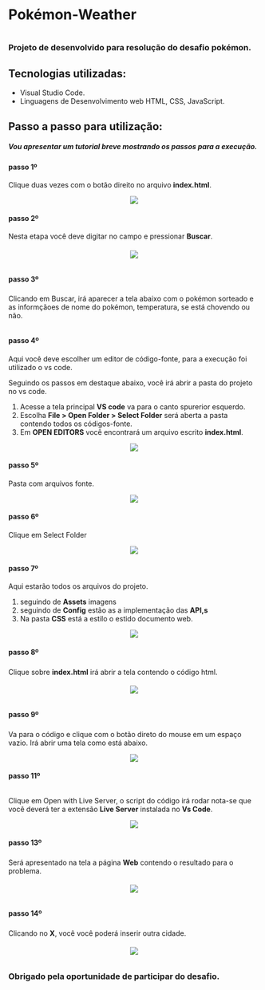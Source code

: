 # Pokémon-Weather <h1>

### Projeto de desenvolvido para resolução do desafio pokémon. <h3>

## Tecnologias utilizadas:

- Visual Studio Code.
- Linguagens de Desenvolvimento web HTML, CSS, JavaScript.

## Passo a passo para utilização:

##### Vou apresentar um tutorial breve mostrando os passos para a execução.

#### passo 1º <h4>

Clique duas vezes com o botão direito no arquivo **index.html**.

 <div align="center">
<img src="https://user-images.githubusercontent.com/58194291/152328905-82bf8b3b-29be-44ee-9e74-b4032da45979.JPG" />
</div>

#### passo 2º <h4>

Nesta etapa você deve digitar no campo e pressionar **Buscar**.<h6>

 <div align="center">
<img src="https://user-images.githubusercontent.com/58194291/152329140-2a0453a6-01a9-4330-bb95-35146f41a801.JPG" />
</div>
 
#### passo 3º <h3>
Clicando em Buscar, irá aparecer a tela abaixo com o pokémon sorteado e as informçãoes de nome do pokémon, temperatura, se está chovendo ou não.<h6>

#### passo 4º <h4>

Aqui você deve escolher um editor de código-fonte, para a execução foi utilizado o vs code.

Seguindo os passos em destaque abaixo, você irá abrir a pasta do projeto no vs code.

1. Acesse a tela principal **VS code** va para o canto spurerior esquerdo.
1. Escolha **File > Open Folder > Select Folder** será aberta a pasta contendo todos os códigos-fonte.
1. Em **OPEN EDITORS** você encontrará um arquivo escrito **index.html**.

 <div align="center">
<img src="https://user-images.githubusercontent.com/58194291/151753845-8e031ac7-f4dc-495c-9def-6ab56c7b48b9.png" />
</div>
 
#### passo 5º <h4>
Pasta com arquivos fonte.

  <div align="center">
<img src="https://user-images.githubusercontent.com/58194291/151752762-8f64761b-a456-41af-a42f-20df81f2ec0c.png" />
</div>
 
#### passo 6º <h4>
Clique em Select Folder

  <div align="center">
<img src="https://user-images.githubusercontent.com/58194291/151752858-2bd5e833-fa40-478f-8b64-282784a90596.png" />
</div>
 
#### passo 7º <h4>
 Aqui estarão todos os arquivos do projeto. 
1. seguindo de **Assets** imagens
1. seguindo de **Config** estão as a implementação das **API,s**
1. Na pasta **CSS** está a estilo o estido documento web.

  <div align="center">
<img src="https://user-images.githubusercontent.com/58194291/151754146-96983d7d-790a-4990-999c-b07a76effe54.JPG" />
</div>

#### passo 8º <h3>

Clique sobre **index.html** irá abrir a tela contendo o código html.<h6>

  <div align="center">
<img src="https://user-images.githubusercontent.com/58194291/151760890-5b660b62-6e5f-4be4-b9ea-b3cc639e9ad3.png" />
</div>
 
#### passo 9º <h3>

Va para o código e clique com o botão direto do mouse em um espaço vazio.
Irá abrir uma tela como está abaixo.

  <div align="center">
<img src="https://user-images.githubusercontent.com/58194291/151761273-066091bd-3992-4375-89a3-7df4201a1af2.png" />
</div>
 
#### passo 11º <h3>
###### 
 Clique em Open with Live Server, o script do código irá rodar nota-se que você deverá ter a extensão **Live Server** instalada no **Vs Code**.

  <div align="center">
<img src="https://user-images.githubusercontent.com/58194291/151761361-5ba5fdf1-9995-4489-bd17-b99a63982771.png" />
</div>

#### passo 13º <h3>

Será apresentado na tela a página **Web** contendo o resultado para o problema.<h6>

  <div align="center">
<img src="https://user-images.githubusercontent.com/58194291/152331304-91244c51-a563-4fee-af93-c48c4ba1e2a5.JPG" />
</div>
 
#### passo 14º <h3>

Clicando no **X**, você você poderá inserir outra cidade.<h6>

  <div align="center">
<img src="https://user-images.githubusercontent.com/58194291/152331874-404d21e9-df51-40bd-b057-5cf3c2f7343f.png" />
</div>

### Obrigado pela oportunidade de participar do desafio.<h6>

